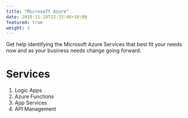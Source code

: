 ```yaml
---
title: "Microsoft Azure"
date: 2018-11-18T12:33:46+10:00
featured: true
weight: 1
---
```


Get help identifying the Microsoft Azure Services that best fit your needs now and as your business needs change going forward.

<!-- ![MicrosoftAzure](/images/illustrations/azure.jpg) 
 -->
# Services 

1. Logic Apps
2. Azure Functions
3. App Services
5. API Management